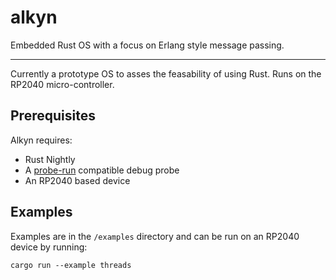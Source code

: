 # alkyn
Embedded Rust OS with a focus on Erlang style message passing.

---------

Currently a prototype OS to asses the feasability of using Rust.
Runs on the RP2040 micro-controller.

## Prerequisites
Alkyn requires:

* Rust Nightly
* A [probe-run](https://github.com/knurling-rs/probe-run) compatible debug probe
* An RP2040 based device

## Examples
Examples are in the `/examples` directory and can be run on an RP2040
device by running:

```
cargo run --example threads
```